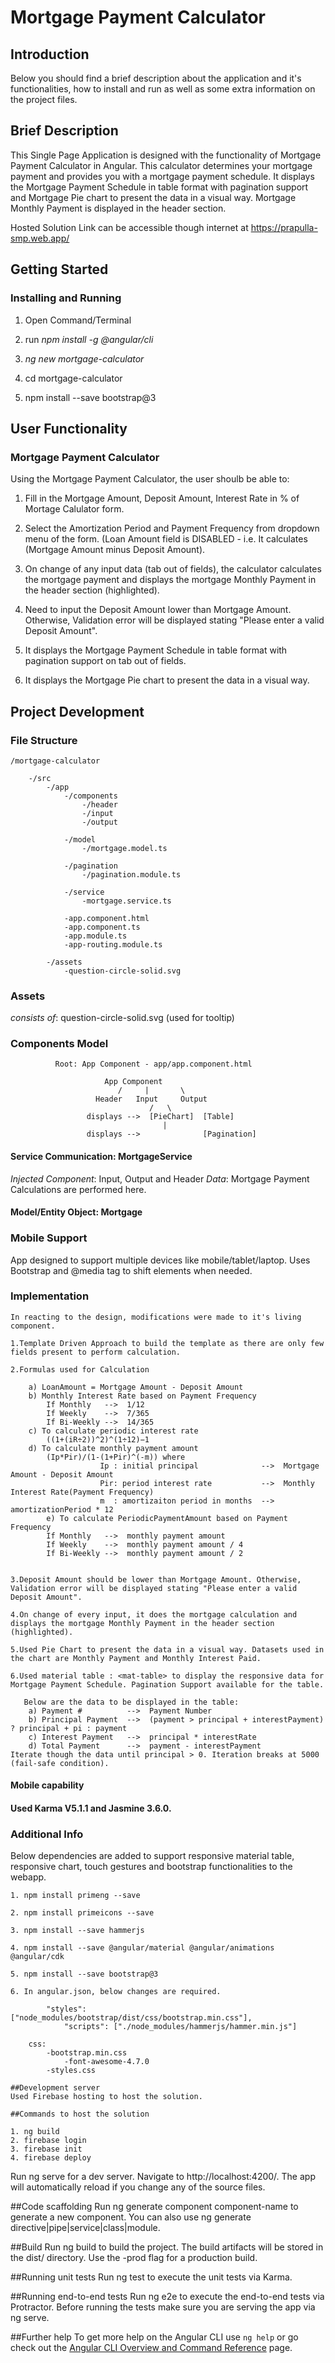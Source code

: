 # Mortgage Payment Calculator

## Introduction

Below you should find a brief description about the application and it's functionalities, how to install and run as well as some extra information on the project files.

## Brief Description

This Single Page Application is designed with the functionality of Mortgage Payment Calculator in Angular. This calculator determines your mortgage payment and provides you with a mortgage payment schedule. 
It displays the Mortgage Payment Schedule in table format with pagination support and Mortgage Pie chart to present the data in a visual way. Mortgage Monthly Payment is displayed in the header section.

Hosted Solution Link can be accessible though internet at https://prapulla-smp.web.app/

## Getting Started

### Installing and Running

1. Open Command/Terminal

2. run *npm install -g @angular/cli*

3. *ng new mortgage-calculator* 

4. cd mortgage-calculator

5. npm install --save bootstrap@3

## User Functionality

### Mortgage Payment Calculator

Using the Mortgage Payment Calculator, the user shoulb be able to:

1. Fill in the Mortgage Amount, Deposit Amount, Interest Rate in % of Mortage Calulator form.

2. Select the Amortization Period and Payment Frequency from dropdown menu of the form. (Loan Amount field is DISABLED - i.e. It calculates (Mortgage Amount minus Deposit Amount).

3. On change of any input data (tab out of fields), the calculator calculates the mortgage payment and displays the mortgage Monthly Payment in the header section (highlighted).

4. Need to input the Deposit Amount lower than Mortgage Amount. Otherwise, Validation error will be displayed stating "Please enter a valid Deposit Amount".

4. It displays the Mortgage Payment Schedule in table format with pagination support on tab out of fields.

5. It displays the Mortgage Pie chart to present the data in a visual way.

## Project Development

### File Structure

```
/mortgage-calculator

	-/src
		-/app
			-/components
				-/header
				-/input
				-/output
			
			-/model
				-/mortgage.model.ts

			-/pagination
				-/pagination.module.ts

			-/service
				-mortgage.service.ts

			-app.component.html
			-app.component.ts
			-app.module.ts
			-app-routing.module.ts

		-/assets
			-question-circle-solid.svg
```

### Assets
*consists of*: question-circle-solid.svg (used for tooltip)

### Components Model
	  	      
	  	      Root: App Component - app/app.component.html

						 App Component
					    	/     |       \
					   Header   Input     Output
							       /   \    						
					 displays -->  [PieChart]  [Table] 
								      |
					 displays -->              [Pagination]       
				  				

#### Service Communication: MortgageService

*Injected Component*: Input, Output and Header
*Data*: Mortgage Payment Calculations are performed here.

#### Model/Entity Object: Mortgage

### Mobile Support

App designed to support multiple devices like mobile/tablet/laptop. Uses Bootstrap and @media tag to shift elements when needed.

### Implementation
```
In reacting to the design, modifications were made to it's living component.

1.Template Driven Approach to build the template as there are only few fields present to perform calculation.

2.Formulas used for Calculation

	a) LoanAmount = Mortgage Amount - Deposit Amount
	b) Monthly Interest Rate based on Payment Frequency
		If Monthly   -->  1/12
		If Weekly    -->  7/365
		If Bi-Weekly -->  14/365
	c) To calculate periodic interest rate
		((1+(iR÷2))^2)^(1÷12)−1
	d) To calculate monthly payment amount
		(Ip*Pir)/(1-(1+Pir)^(-m)) where 
					Ip : initial principal 		        -->  Mortgage Amount - Deposit Amount
					Pir: period interest rate	        -->  Monthly Interest Rate(Payment Frequency)
					m  : amortizaiton period in months  -->  amortizationPeriod * 12
        e) To calculate PeriodicPaymentAmount based on Payment Frequency
		If Monthly   -->  monthly payment amount
		If Weekly    -->  monthly payment amount / 4
		If Bi-Weekly -->  monthly payment amount / 2
    

3.Deposit Amount should be lower than Mortgage Amount. Otherwise, Validation error will be displayed stating "Please enter a valid Deposit Amount".

4.On change of every input, it does the mortgage calculation and displays the mortgage Monthly Payment in the header section (highlighted).

5.Used Pie Chart to present the data in a visual way. Datasets used in the chart are Monthly Payment and Monthly Interest Paid.

6.Used material table : <mat-table> to display the responsive data for Mortgage Payment Schedule. Pagination Support available for the table.
 
   Below are the data to be displayed in the table:
	a) Payment #          -->  Payment Number
	b) Principal Payment  -->  (payment > principal + interestPayment) ? principal + pi : payment
	c) Interest Payment   -->  principal * interestRate
	d) Total Payment      -->  payment - interestPayment
Iterate though the data until principal > 0. Iteration breaks at 5000 (fail-safe condition).	
```
#### Mobile capability

#### Used Karma V5.1.1 and Jasmine 3.6.0.

### Additional Info

Below dependencies are added to support responsive material table, responsive chart, touch gestures and bootstrap functionalities to the webapp.
```
1. npm install primeng --save

2. npm install primeicons --save

3. npm install --save hammerjs

4. npm install --save @angular/material @angular/animations @angular/cdk

5. npm install --save bootstrap@3

6. In angular.json, below changes are required.

 	    "styles": ["node_modules/bootstrap/dist/css/bootstrap.min.css"],
            "scripts": ["./node_modules/hammerjs/hammer.min.js"]

	css:
	    -bootstrap.min.css
            -font-awesome-4.7.0
	    -styles.css

##Development server
Used Firebase hosting to host the solution.

##Commands to host the solution
```
    1. ng build
    2. firebase login
    3. firebase init
    4. firebase deploy

Run ng serve for a dev server. Navigate to http://localhost:4200/. The app will automatically reload if you change any of the source files.

##Code scaffolding
Run ng generate component component-name to generate a new component. You can also use ng generate directive|pipe|service|class|module.

##Build
Run ng build to build the project. The build artifacts will be stored in the dist/ directory. Use the -prod flag for a production build.

##Running unit tests
Run ng test to execute the unit tests via Karma.

##Running end-to-end tests
Run ng e2e to execute the end-to-end tests via Protractor. Before running the tests make sure you are serving the app via ng serve.

##Further help
To get more help on the Angular CLI use `ng help` or go check out the [Angular CLI Overview and Command Reference](https://angular.io/cli) page.
	

